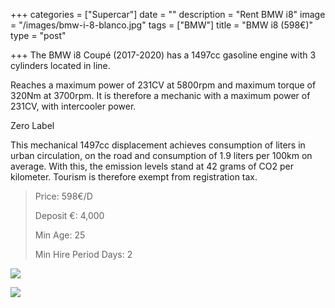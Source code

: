 +++
categories = ["Supercar"]
date = ""
description = "Rent BMW i8"
image = "/images/bmw-i-8-blanco.jpg"
tags = ["BMW"]
title = "BMW i8 (598€)"
type = "post"

+++
The BMW i8 Coupé (2017-2020) has a 1497cc gasoline engine with 3 cylinders located in line.

Reaches a maximum power of 231CV at 5800rpm and maximum torque of 320Nm at 3700rpm. It is therefore a mechanic with a maximum power of 231CV, with intercooler power.

Zero Label

This mechanical 1497cc displacement achieves consumption of liters in urban circulation, on the road and consumption of 1.9 liters per 100km on average. With this, the emission levels stand at 42 grams of CO2 per kilometer. Tourism is therefore exempt from registration tax.

> Price: 598€/D
>
> Deposit €: 4,000
>
> Min Age: 25
>
> Min Hire Period Days: 2

![](/images/bmw-i8.jpg)

[![](/images/boton.png)](https://supercarmarbella.com/contact/ "Book")